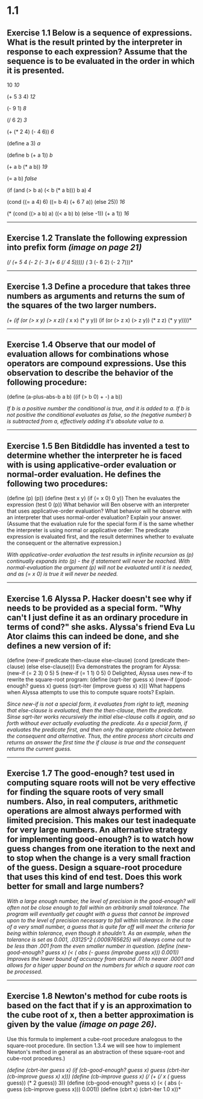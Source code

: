 # 1.1

## **Exercise 1.1** Below is a sequence of expressions. What is the result printed by the interpreter in response to each expression? Assume that the sequence is to be evaluated in the order in which it is presented.

10
*10*

(+ 5 3 4)
*12*

(- 9 1)
*8*

(/ 6 2)
*3*

(+ (* 2 4) (- 4 6))
*6*

(define a 3)
*a*

(define b (+ a 1))
*b*

(+ a b (* a b))
*19*

(= a b)
*false*

(if (and (> b a) (< b (* a b)))
    b
    a)
*4*

(cond ((= a 4) 6)
      ((= b 4) (+ 6 7 a))
      (else 25))
*16*

(* (cond ((> a b) a)
   	((< a b) b)
	(else -1))
   (+ a 1))
*16*

---

## **Exercise 1.2** Translate the following expression into prefix form *(image on page 21)*

*(/ (+ 5 4 (- 2 (- 3 (+ 6 (/ 4 5))))) (* 3 (- 6 2) (- 2 7)))*

---

## **Exercise 1.3** Define a procedure that takes three numbers as arguments and returns the sum of the squares of the two larger numbers.

*(+
  (if (or (> x y) (> x z))
      (* x x)
      (* y y))
  (if (or (> z x) (> z y))
      (* z z)
      (* y y))))*

---

## **Exercise 1.4** Observe that our model of evaluation allows for combinations whose operators are compound expressions. Use this observation to describe the behavior of the following procedure:
(define (a-plus-abs-b a b)
  ((if (> b 0) + -) a b))

*If b is a positive number the conditional is true, and it is added to a. If b is not positive the conditional evaluates as false, so the (negative number) b is subtracted from a, effectively adding it's absolute value to a.*

---

## **Exercise 1.5** Ben Bitdiddle has invented a test to determine whether the interpreter he is faced with is using applicative-order evaluation or normal-order evaluation. He defines the following two procedures:
(define (p) (p))
(define (test x y) (if (= x 0) 0 y))
Then he evaluates the expression
(test 0 (p))
What behavior will Ben observe with an interpreter that uses applicative-order evaluation? What behavior will he observe with an interpreter that uses normal-order evaluation? Explain your answer. (Assume that the evaluation rule for the special form if is the same whether the interpreter is using normal or applicative order: The predicate expression is evaluated first, and the result determines whether to evaluate the consequent or the alternative expression.)

*With applicative-order evaluation the test results in infinite recursion as (p) continually expands into (p) - the if statement will never be reached. With normal-evaluation the argument (p) will not be evaluated until it is needed, and as (= x 0) is true it will never be needed.*

---

## **Exercise 1.6** Alyssa P. Hacker doesn't see why if needs to be provided as a special form. "Why can't I just define it as an ordinary procedure in terms of cond?" she asks. Alyssa's friend Eva Lu Ator claims this can indeed be done, and she defines a new version of if:
(define (new-if predicate then-clause else-clause)
  (cond (predicate then-clause)
        (else else-clause)))
Eva demonstrates the program for Alyssa:
(new-if (= 2 3) 0 5)
5
(new-if (= 1 1) 0 5)
0
Delighted, Alyssa uses new-if to rewrite the square-root program:
(define (sqrt-iter guess x)
  (new-if (good-enough? guess x)
          guess
	  (sqrt-iter (improve guess x)
	             x)))
What happens when Alyssa attempts to use this to compute square roots? Explain.

*Since new-if is not a special form, it evaluates from right to left, meaning that else-clause is evaluated, then the then-clause, then the predicate.
Sinse sqrt-iter works recursively the initial else-clause calls it again, and so forth without ever actually evaluating the predicate.
As a special form, if evaluates the predicate first, and then only the appropriate choice between the consequent and alternative.
Thus, the entire process short circuits and returns an answer the first time the if clause is true and the consequent returns the current guess.*

---

## **Exercise 1.7** The good-enough? test used in computing square roots will not be very effective for finding the square roots of very small numbers. Also, in real computers, arithmetic operations are almost always performed with limited precision. This makes our test inadequate for very large numbers. An alternative strategy for implementing good-enough? is to watch how guess changes from one iteration to the next and to stop when the change is a very small fraction of the guess. Design a square-root procedure that uses this kind of end test. Does this work better for small and large numbers?

*With a large enough number, the level of precision in the good-enough? will often not be close enough to fall within an arbitrarily small tolerance. The program will eventually get caught with a guess that cannot be improved upon to the level of precision necessary to fall within tolerance.
In the case of a very small number, a guess that is quite far off will meet the criteria for being within tolerance, even though it shouldn't. As an example, when the tolerance is set as 0.001, .03125^2 (.0009765625) will always come out to be less than .001 from the even smaller number in question.
(define (new-good-enough? guess x)
  (< ( abs (- guess (improbe guess x))) 0.001))
Improves the lower bound of accuracy from around .01 to nearer .0001 and allows for a higer upper bound on the numbers for which a square root can be processed.*

---

## **Exercise 1.8** Newton's method for cube roots is based on the fact that if y is an approximation to the cube root of x, then a better approximation is given by the value *(image on page 26)*.
Use this formula to implement a cube-root procedure analogous to the square-root procedure. (In section 1.3.4 we will see how to implement Newton's method in general as an abstraction of these square-root and cube-root procedures.)

*(define (cbrt-iter guess x)
  (if (cb-good-enough? guess x)
  guess
  (cbrt-iter (cb-improve guess x)
  	     x)))
(define (cb-improve guess x)
  (/
   (+
    (/ x
       (* guess guess))
    (* 2 guess))
   3))
(define (cb-good-enough? guess x)
  (< ( abs (-guess (cb-improve guess x))) 0.001))
(define (cbrt x)
  (cbrt-iter 1.0 x))*
